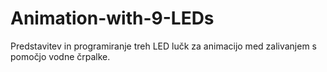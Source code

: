 # Animation-with-9-LEDs
Predstavitev in programiranje treh LED lučk za animacijo med zalivanjem s pomočjo vodne črpalke.
